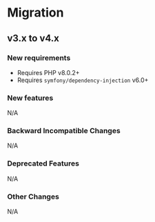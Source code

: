 # Migration

## v3.x to v4.x

### New requirements

- Requires PHP v8.0.2+
- Requires `symfony/dependency-injection` v6.0+

### New features

N/A

### Backward Incompatible Changes

N/A

### Deprecated Features

N/A

### Other Changes

N/A
